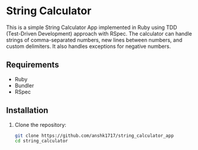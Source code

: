 # String Calculator

This is a simple String Calculator App implemented in Ruby using TDD (Test-Driven Development) approach with RSpec. The calculator can handle strings of comma-separated numbers, new lines between numbers, and custom delimiters. It also handles exceptions for negative numbers.

## Requirements

- Ruby
- Bundler
- RSpec

## Installation

1. Clone the repository:

   ```bash
   git clone https://github.com/anshk1717/string_calculator_app
   cd string_calculator
